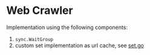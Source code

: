 # Web Crawler

Implementation using the following components:

1. `sync.WaitGroup`
2. custom set implementation as url cache, see [set.go](set/set.go)
